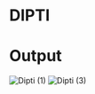 # DIPTI
# Output
![Dipti (1)](https://github.com/Niraviman-Singha/DIPTI/assets/95018959/d5b24b7a-339c-4a3f-8ded-e42806ac7cb4)
![Dipti (3)](https://github.com/Niraviman-Singha/DIPTI/assets/95018959/1b943735-ca45-4266-aad0-d6569d00a034)
